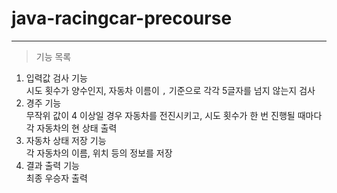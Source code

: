 # java-racingcar-precourse

---
> 기능 목록

1. 입력값 검사 기능 <br> 시도 횟수가 양수인지, 자동차 이름이 `,` 기준으로 각각 5글자를 넘지 않는지 검사
2. 경주 기능 <br> 무작위 값이 4 이상일 경우 자동차를 전진시키고, 시도 횟수가 한 번 진행될 때마다 각 자동차의 현 상태 출력
3. 자동차 상태 저장 기능 <br>  각 자동차의 이름, 위치 등의 정보를 저장
4. 결과 출력 기능 <br>  최종 우승자 출력